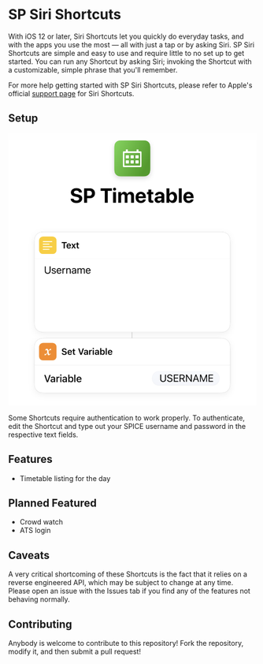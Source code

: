 # SP Siri Shortcuts

With iOS 12 or later, Siri Shortcuts let you quickly do everyday tasks, and with the apps you use the most — all with just a tap or by asking Siri. SP Siri Shortcuts are simple and easy to use and require little to no set up to get started. You can run any Shortcut by asking Siri; invoking the Shortcut with a customizable, simple phrase that you'll remember.

For more help getting started with SP Siri Shortcuts, please refer to Apple's official [support page](https://support.apple.com/en-us/HT209055) for Siri Shortcuts.

## Setup

![Setup](https://raw.githubusercontent.com/nikhilraghava/SP-Siri-Shortcuts/master/res/setup.png)

Some Shortcuts require authentication to work properly. To authenticate, edit the Shortcut and type out your SPICE username and password in the respective text fields.

## Features

- Timetable listing for the day

## Planned Featured

- Crowd watch
- ATS login

## Caveats

A very critical shortcoming of these Shortcuts is the fact that it relies on a reverse engineered API, which may be subject to change at any time. Please open an issue with the Issues tab if you find any of the features not behaving normally.

## Contributing

Anybody is welcome to contribute to this repository! Fork the repository, modify it, and then submit a pull request!
